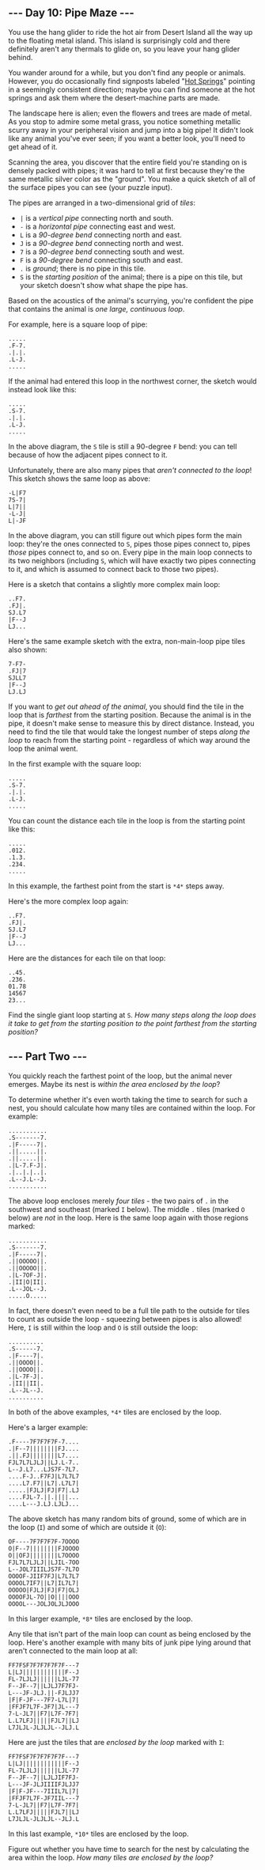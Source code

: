 \--- Day 10: Pipe Maze ---
----------

You use the hang glider to ride the hot air from Desert Island all the way up to the floating metal island. This island is surprisingly cold and there definitely aren't any thermals to glide on, so you leave your hang glider behind.

You wander around for a while, but you don't find any people or animals. However, you do occasionally find signposts labeled "[Hot Springs](https://en.wikipedia.org/wiki/Hot_spring)" pointing in a seemingly consistent direction; maybe you can find someone at the hot springs and ask them where the desert-machine parts are made.

The landscape here is alien; even the flowers and trees are made of metal. As you stop to admire some metal grass, you notice something metallic scurry away in your peripheral vision and jump into a big pipe! It didn't look like any animal you've ever seen; if you want a better look, you'll need to get ahead of it.

Scanning the area, you discover that the entire field you're standing on is densely packed with pipes; it was hard to tell at first because they're the same metallic silver color as the "ground". You make a quick sketch of all of the surface pipes you can see (your puzzle input).

The pipes are arranged in a two-dimensional grid of *tiles*:

* `|` is a *vertical pipe* connecting north and south.
* `-` is a *horizontal pipe* connecting east and west.
* `L` is a *90-degree bend* connecting north and east.
* `J` is a *90-degree bend* connecting north and west.
* `7` is a *90-degree bend* connecting south and west.
* `F` is a *90-degree bend* connecting south and east.
* `.` is *ground*; there is no pipe in this tile.
* `S` is the *starting position* of the animal; there is a pipe on this tile, but your sketch doesn't show what shape the pipe has.

Based on the acoustics of the animal's scurrying, you're confident the pipe that contains the animal is *one large, continuous loop*.

For example, here is a square loop of pipe:
```
.....
.F-7.
.|.|.
.L-J.
.....
```

If the animal had entered this loop in the northwest corner, the sketch would instead look like this:
```
.....
.S-7.
.|.|.
.L-J.
.....
```

In the above diagram, the `S` tile is still a 90-degree `F` bend: you can tell because of how the adjacent pipes connect to it.

Unfortunately, there are also many pipes that *aren't connected to the loop*! This sketch shows the same loop as above:
```
-L|F7
7S-7|
L|7||
-L-J|
L|-JF
```

In the above diagram, you can still figure out which pipes form the main loop: they're the ones connected to `S`, pipes those pipes connect to, pipes *those* pipes connect to, and so on. Every pipe in the main loop connects to its two neighbors (including `S`, which will have exactly two pipes connecting to it, and which is assumed to connect back to those two pipes).

Here is a sketch that contains a slightly more complex main loop:
```
..F7.
.FJ|.
SJ.L7
|F--J
LJ...
```

Here's the same example sketch with the extra, non-main-loop pipe tiles also shown:
```
7-F7-
.FJ|7
SJLL7
|F--J
LJ.LJ
```

If you want to *get out ahead of the animal*, you should find the tile in the loop that is *farthest* from the starting position. Because the animal is in the pipe, it doesn't make sense to measure this by direct distance. Instead, you need to find the tile that would take the longest number of steps *along the loop* to reach from the starting point - regardless of which way around the loop the animal went.

In the first example with the square loop:
```
.....
.S-7.
.|.|.
.L-J.
.....
```

You can count the distance each tile in the loop is from the starting point like this:
```
.....
.012.
.1.3.
.234.
.....
```

In this example, the farthest point from the start is `*4*` steps away.

Here's the more complex loop again:
```
..F7.
.FJ|.
SJ.L7
|F--J
LJ...
```

Here are the distances for each tile on that loop:
```
..45.
.236.
01.78
14567
23...
```

Find the single giant loop starting at `S`. *How many steps along the loop does it take to get from the starting position to the point farthest from the starting position?*


\--- Part Two ---
----------

You quickly reach the farthest point of the loop, but the animal never emerges. Maybe its nest is *within the area enclosed by the loop*?

To determine whether it's even worth taking the time to search for such a nest, you should calculate how many tiles are contained within the loop. For example:
```
...........
.S-------7.
.|F-----7|.
.||.....||.
.||.....||.
.|L-7.F-J|.
.|..|.|..|.
.L--J.L--J.
...........
```

The above loop encloses merely *four tiles* - the two pairs of `.` in the southwest and southeast (marked `I` below). The middle `.` tiles (marked `O` below) are *not* in the loop. Here is the same loop again with those regions marked:
```
...........
.S-------7.
.|F-----7|.
.||OOOOO||.
.||OOOOO||.
.|L-7OF-J|.
.|II|O|II|.
.L--JOL--J.
.....O.....
```

In fact, there doesn't even need to be a full tile path to the outside for tiles to count as outside the loop - squeezing between pipes is also allowed! Here, `I` is still within the loop and `O` is still outside the loop:
```
..........
.S------7.
.|F----7|.
.||OOOO||.
.||OOOO||.
.|L-7F-J|.
.|II||II|.
.L--JL--J.
..........
```

In both of the above examples, `*4*` tiles are enclosed by the loop.

Here's a larger example:
```
.F----7F7F7F7F-7....
.|F--7||||||||FJ....
.||.FJ||||||||L7....
FJL7L7LJLJ||LJ.L-7..
L--J.L7...LJS7F-7L7.
....F-J..F7FJ|L7L7L7
....L7.F7||L7|.L7L7|
.....|FJLJ|FJ|F7|.LJ
....FJL-7.||.||||...
....L---J.LJ.LJLJ...
```

The above sketch has many random bits of ground, some of which are in the loop (`I`) and some of which are outside it (`O`):
```
OF----7F7F7F7F-7OOOO
O|F--7||||||||FJOOOO
O||OFJ||||||||L7OOOO
FJL7L7LJLJ||LJIL-7OO
L--JOL7IIILJS7F-7L7O
OOOOF-JIIF7FJ|L7L7L7
OOOOL7IF7||L7|IL7L7|
OOOOO|FJLJ|FJ|F7|OLJ
OOOOFJL-7O||O||||OOO
OOOOL---JOLJOLJLJOOO
```

In this larger example, `*8*` tiles are enclosed by the loop.

Any tile that isn't part of the main loop can count as being enclosed by the loop. Here's another example with many bits of junk pipe lying around that aren't connected to the main loop at all:
```
FF7FSF7F7F7F7F7F---7
L|LJ||||||||||||F--J
FL-7LJLJ||||||LJL-77
F--JF--7||LJLJ7F7FJ-
L---JF-JLJ.||-FJLJJ7
|F|F-JF---7F7-L7L|7|
|FFJF7L7F-JF7|JL---7
7-L-JL7||F7|L7F-7F7|
L.L7LFJ|||||FJL7||LJ
L7JLJL-JLJLJL--JLJ.L
```

Here are just the tiles that are *enclosed by the loop* marked with `I`:
```
FF7FSF7F7F7F7F7F---7
L|LJ||||||||||||F--J
FL-7LJLJ||||||LJL-77
F--JF--7||LJLJIF7FJ-
L---JF-JLJIIIIFJLJJ7
|F|F-JF---7IIIL7L|7|
|FFJF7L7F-JF7IIL---7
7-L-JL7||F7|L7F-7F7|
L.L7LFJ|||||FJL7||LJ
L7JLJL-JLJLJL--JLJ.L
```

In this last example, `*10*` tiles are enclosed by the loop.

Figure out whether you have time to search for the nest by calculating the area within the loop. *How many tiles are enclosed by the loop?*


